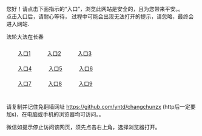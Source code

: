 您好！请点击下面指示的“入口”，浏览此网站是安全的，且为您带来平安。。 <br/>
点击入口后，请耐心等待， 过程中可能会出现无法打开的提示，请忽略，最终会进入网站. </br>

法轮大法在长春<br/>
<div style="padding:10px"><a style="margin:20px" target="_blank" href="https://d28r893mahep9c.cloudfront.net/2Qpsp?pyfjdtxq" id="ccLink1" rel="nofollow">入口1</a> <a target="_blank" style="margin:20px" href="https://d270do7z2my82y.cloudfront.net/2Qpsp?tindgkc" id="ccLink2" rel="nofollow">入口2</a> <a style="margin:20px" target="_blank" href="https://d3ael3c7l8ibl3.cloudfront.net/2Qpsp?vdrexcd" id="ccLink3" rel="nofollow">入口3</a></div>

<div style="padding:10px" ><a style="margin:20px" target="_blank" href="https://d28r893mahep9c.cloudfront.net/2Qpsp?pyfjdtxq" id="ccLink4" rel="nofollow">入口4</a> <a style="margin:20px" href="https://d270do7z2my82y.cloudfront.net/2Qpsp?tindgkc" target="_blank" id="ccLink5" rel="nofollow">入口5</a> <a style="margin:20px" href="https://d3ael3c7l8ibl3.cloudfront.net/2Qpsp?vdrexcd" target="_blank" id="ccLink6" rel="nofollow">入口6</a></div>

<div style="padding:10px"><a style="margin:20px" target="_blank" href="https://d28r893mahep9c.cloudfront.net/2Qpsp?pyfjdtxq" id="ccLink7" rel="nofollow">入口7</a> <a style="margin:20px" href="https://d270do7z2my82y.cloudfront.net/2Qpsp?tindgkc" target="_blank" id="ccLink8" rel="nofollow">入口8</a> <a style="margin:20px" target="_blank" href="https://d3ael3c7l8ibl3.cloudfront.net/2Qpsp?vdrexcd" id="ccLink9" rel="nofollow">入口9</a></div>

<br/>



请复制并记住免翻墙网址 https://github.com/yntd/changchunzx (http后一定要加s)，在电脑或手机的浏览器均可访问。。<br/>

微信如提示停止访问该网页，须先点击右上角，选择浏览器打开。

